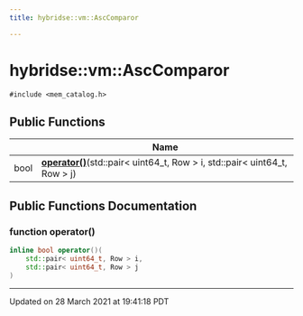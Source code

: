 ```yaml
---
title: hybridse::vm::AscComparor

---
```


# hybridse::vm::AscComparor




`#include <mem_catalog.h>`

## Public Functions

|                | Name           |
| -------------- | -------------- |
| bool | **[operator()](/hybridse/usage/api/markdown/Classes/structhybridse_1_1vm_1_1_asc_comparor.md#function-operator())**(std::pair< uint64_t, Row > i, std::pair< uint64_t, Row > j) |

## Public Functions Documentation

### function operator()

```cpp
inline bool operator()(
    std::pair< uint64_t, Row > i,
    std::pair< uint64_t, Row > j
)
```


-------------------------------

Updated on 28 March 2021 at 19:41:18 PDT
